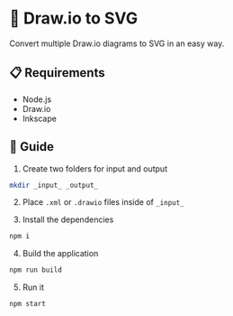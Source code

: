 # 🎨 Draw.io to SVG

Convert multiple Draw.io diagrams to SVG in an easy way.

## 📋 Requirements

- Node.js
- Draw.io
- Inkscape

## 📖 Guide

1. Create two folders for input and output
```sh
mkdir _input_ _output_
```

2. Place `.xml` or `.drawio` files inside of `_input_`

3. Install the dependencies

```sh
npm i
```

4. Build the application

```sh
npm run build
```

5. Run it

```sh
npm start
```
